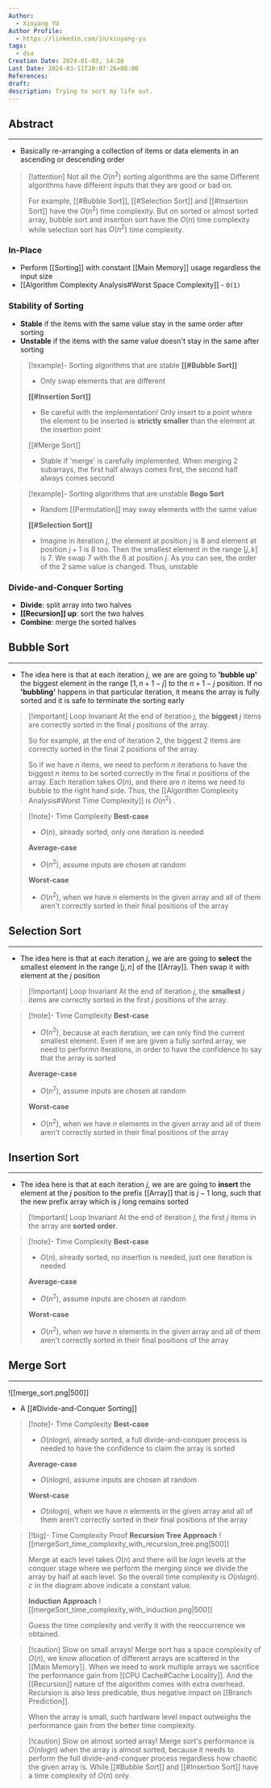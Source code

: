 ```yaml
---
Author:
  - Xinyang YU
Author Profile:
  - https://linkedin.com/in/xinyang-yu
tags:
  - dsa
Creation Date: 2024-01-03, 14:26
Last Date: 2024-03-11T20:07:26+08:00
References: 
draft: 
description: Trying to sort my life out.
---
```

## Abstract
---
- Basically re-arranging a collection of items or data elements in an ascending or descending order

>[!attention] Not all the $O(n^2)$ sorting algorithms are the same
> Different algorithms have different inputs that they are good or bad on.
> 
> For example, [[#Bubble Sort]], [[#Selection Sort]] and [[#Insertion Sort]] have the $O(n^2)$ time complexity. But on sorted or almost sorted array, bubble sort and insertion sort have the $O(n)$ time complexity while selection sort has $O(n^2)$ time complexity.
> 

### In-Place
- Perform [[Sorting]] with constant [[Main Memory]] usage regardless the input size
- [[Algorithm Complexity Analysis#Worst Space Complexity]] - `O(1)`

### Stability of Sorting
- **Stable** if the items with the same value stay in the same order after sorting
- **Unstable** if the items with the same value doesn't stay in the same after sorting

>[!example]- Sorting algorithms that are stable
> **[[#Bubble Sort]]**
> - Only swap elements that are different
>
> **[[#Insertion Sort]]**
> - Be careful with the implementation! Only insert to a point where the element to be inserted is **strictly smaller** than the element at the insertion point
> 
> [[#Merge Sort]]
> - Stable if 'merge' is carefully implemented. When merging 2 subarrays, the first half always comes first, the second half always comes second


>[!example]- Sorting algorithms that are unstable
> **Bogo Sort**
> - Random [[Permutation]] may sway elements with the same value 
> 
> **[[#Selection Sort]]**
> - Imagine in iteration $j$, the element at position $j$ is $8$ and element at position $j+1$ is $8$ too. Then the smallest element in the range $[j, k]$ is $7$. We swap $7$ with the $8$ at position $j$. As you can see, the order of the 2 same value is changed. Thus, unstable

### Divide-and-Conquer Sorting
- **Divide**: split array into two halves
- **[[Recursion]] up**: sort the two halves
- **Combine**: merge the sorted halves

## Bubble Sort
---
- The idea here is that at each iteration $j$, we are are going to **'bubble up'** the biggest element in the range $[1, n+1-j]$ to the $n+1-j$ position. If no **'bubbling'** happens in that particular iteration, it means the array is fully sorted and it is safe to terminate the sorting early


>[!important] Loop Invariant
> At the end of iteration $j$, the **biggest** $j$ items are correctly sorted in the final $j$ positions of the array.
> 
> So for example, at the end of iteration 2, the biggest 2 items are correctly sorted in the final 2 positions of the array. 
> 
> So if we have $n$ items, we need to perform $n$ iterations to have the biggest $n$ items to be sorted correctly in the final $n$ positions of the array. Each iteration takes $O(n)$, and there are $n$ items we need to bubble to the right hand side. Thus, the [[Algorithm Complexity Analysis#Worst Time Complexity]] is $O(n^2)$ .

>[!note]- Time Complexity
> **Best-case**
> - $O(n)$, already sorted, only one iteration is needed 
>   
> **Average-case**
> - $O(n^2)$, assume inputs are chosen at random
> 
> **Worst-case**
> - $O(n^2)$, when we have $n$ elements in the given array and all of them aren't correctly sorted in their final positions of the array

## Selection Sort
---
- The idea here is that at each iteration $j$, we are are going to **select** the smallest element in the range $[j, n]$ of the [[Array]]. Then swap it with element at the $j$ position

>[!important] Loop Invariant
> At the end of iteration $j$, the **smallest** $j$ items are correctly sorted in the first $j$ positions of the array.

>[!note]- Time Complexity
> **Best-case**
> - $O(n^2)$, because at each iteration, we can only find the current smallest element. Even if we are given a fully sorted array, we need to perform$n$ iterations, in order to have the confidence to say that the array is sorted 
>   
> **Average-case**
> - $O(n^2)$, assume inputs are chosen at random
> 
> **Worst-case**
> - $O(n^2)$, when we have $n$ elements in the given array and all of them aren't correctly sorted in their final positions of the array

## Insertion Sort
---
- The idea here is that at each iteration $j$, we are are going to **insert** the element at the $j$ position to the prefix [[Array]] that is $j-1$ long, such that the new prefix array which is $j$ long remains sorted

>[!important] Loop Invariant
> At the end of iteration $j$, the first $j$ items in the array are **sorted order**.

>[!note]- Time Complexity
> **Best-case**
> - $O(n)$, already sorted, no insertion is needed, just one iteration is needed 
>   
> **Average-case**
> - $O(n^2)$, assume inputs are chosen at random
> 
> **Worst-case**
> - $O(n^2)$, when we have $n$ elements in the given array and all of them aren't correctly sorted in their final positions of the array


## Merge Sort
----
![[merge_sort.png|500]]
- A [[#Divide-and-Conquer Sorting]]

>[!note]- Time Complexity
> **Best-case**
> - $O(nlogn)$, already sorted, a full divide-and-conquer process is needed to have the confidence to claim the array is sorted
>   
> **Average-case**
> - $O(nlogn)$, assume inputs are chosen at random
> 
> **Worst-case**
> - $O(nlogn)$, when we have $n$ elements in the given array and all of them aren't correctly sorted in their final positions of the array

>[!big]- Time Complexity Proof
> **Recursion Tree Approach**
> ![[mergeSort_time_complexity_with_recursion_tree.png|500]]
> 
> Merge at each level takes $O(n)$ and there will be $logn$ levels at the conquer stage where we perform the merging since we divide the array by half at each level. So the overall time complexity is $O(nlogn)$. $c$ in the diagram above indicate a constant value.
> 
> **Induction Approach**
> ![[mergeSort_time_complexity_with_induction.png|500]]
> 
> Guess the time complexity and verify it with the reoccurrence we obtained. 

>[!caution] Slow on small arrays!
> Merge sort has a space complexity of $O(n)$, we know allocation of different arrays are scattered in the [[Main Memory]]. When we need to work multiple arrays we sacrifice the performance gain from [[CPU Cache#Cache Locality]]. And the [[Recursion]] nature of the algorithm comes with extra overhead. Recursion is also less predicable, thus negative impact on [[Branch Prediction]].
> 
> When the array is small, such hardware level impact outweighs the performance gain from the better time complexity.

>[!caution] Slow on almost sorted array!
> Merge sort's performance is $O(nlogn)$ when the array is almost sorted, because it needs to perform the full divide-and-conquer process regardless how chaotic the given array is. While [[#Bubble Sort]] and [[#Insertion Sort]] have a time complexity of $O(n)$ only.